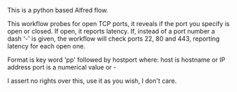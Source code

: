 This is a python based Alfred flow. 

This workflow probes for open TCP ports, it reveals if the port you specify is open or closed. If open, it reports latency.
If, instead of a port number a dash '-' is given, the workflow will check ports 22, 80 and 443, reporting latency for each open one.

Format is key word 'pp' followed by host<space>port where:
host is hostname or IP address
port is a numerical value or -

I assert no rights over this, use it as you wish, I don't care.
